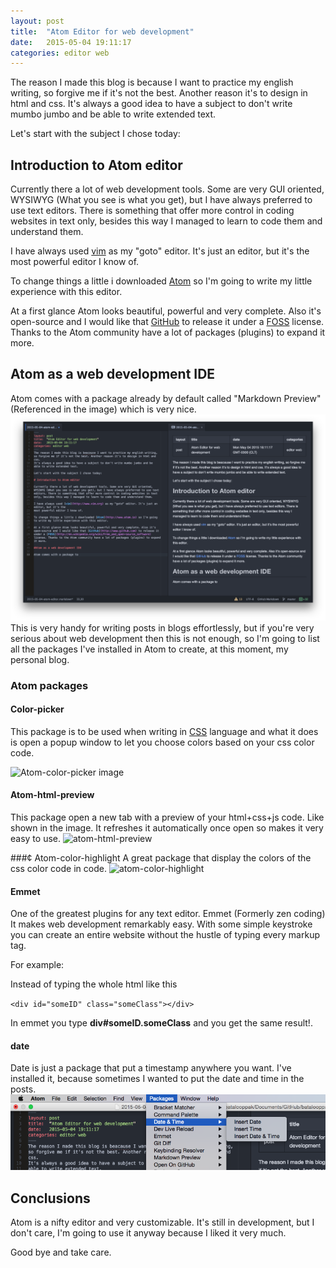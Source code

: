 ```yaml
---
layout: post
title:  "Atom Editor for web development"
date:   2015-05-04 19:11:17
categories: editor web
---
```

The reason I made this blog is because I want to practice my english writing,
so forgive me if it's not the best. Another reason it's to design in html and
css.
It's always a good idea to have a subject to don't write mumbo jumbo and be
able to write extended text.

Let's start with the subject I chose today:

## Introduction to Atom editor

Currently there a lot of web development tools. Some are very GUI oriented,
WYSIWYG (What you see is what you get), but I have always preferred to use text
editors. There is something that offer more control in coding websites in text
only, besides this way I managed to learn to code them and understand them.

I have always used [vim](http://www.vim.org) as my "goto" editor. It's just an editor, but it's the
most powerful editor I know of.

To change things a little i downloaded [Atom](http://www.atom.io) so I'm going
to write my little experience with this editor.

At a first glance Atom looks beautiful, powerful and very complete. Also it's open-source and I would like that [GitHub](http://www.github.com) to release it
under a [FOSS](http://en.wikipedia.org/wiki/Free_and_open-source_software) license. Thanks to the Atom community have a lot of packages (plugins) to expand it more.

## Atom as a web development IDE

Atom comes with a package already by default called "Markdown Preview" (Referenced in the image) which is very nice. ![markdown preview](/images/markdown-preview.png)
This is very handy for writing posts in blogs effortlessly, but if you're very serious about web development then this is not enough, so I'm going to list all the packages I've installed in Atom to create, at this moment, my personal blog.

### Atom packages

#### Color-picker
This package is to be used when writing in [CSS](http://www.w3schools.com/css/) language and what it does is open a popup window to let you choose colors based on your css color code.

![Atom-color-picker image](https://i.github-camo.com/81a0cddbcff3538b41b42deea855916630cc883e/687474703a2f2f662e636c2e6c792f6974656d732f336733543430316f306f3046326d324f317a314b2f6f75747075742e676966)

#### Atom-html-preview
This package open a new tab with a preview of your html+css+js code. Like shown in the image. It refreshes it automatically once open so makes it very easy to use.
![atom-html-preview](https://i.github-camo.com/0751416a59554f6fd3fac1a5b03808c263cf11ca/68747470733a2f2f646c2e64726f70626f7875736572636f6e74656e742e636f6d2f752f32303934373030382f776562626f782f61746f6d2f61746f6d2d68746d6c2d707265766965772e706e67)

###¢ Atom-color-highlight
A great package that display the colors of the css color code in code.
![atom-color-highlight](https://camo.githubusercontent.com/c3aaeeee1875bec435e468f58357becbac26367a/68747470733a2f2f7261772e6769746875622e636f6d2f61626533332f61746f6d2d636f6c6f722d686967686c696768742f6d61737465722f61746f6d2d636f6c6f722d686967686c696768742d7661726961626c65732e676966)

#### Emmet

One of the greatest plugins for any text editor. Emmet (Formerly zen coding) It makes web development remarkably easy. With some simple keystroke you can create an entire website without the hustle of typing every markup tag.

For example:

Instead of typing the whole html like this

``<div id="someID" class="someClass"></div>``

In emmet you type **div#someID.someClass** and you get the same result!.

#### date
Date is just a package that put a timestamp anywhere you want. I've installed it, because sometimes I wanted to put the date and time in the posts.
![date package image](images/date-package.png)

## Conclusions

Atom is a nifty editor and very customizable. It's still in development, but I don't care, I'm going to use it anyway because I liked it very much.

Good bye and take care.
